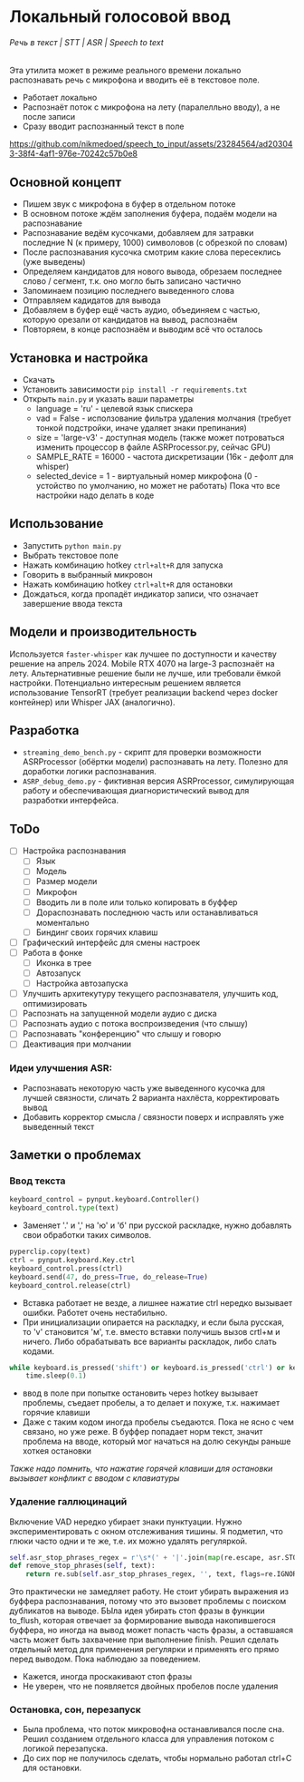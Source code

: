 # Локальный голосовой ввод
###### Речь в текст | STT | ASR | Speech to text

Эта утилита может в режиме реального времени локально распознавать речь с микрофона и вводить её в текстовое поле.

- Работает локально
- Распознаёт поток с микрофона на лету (паралелльно вводу), а не после записи
- Сразу вводит распознанный текст в поле

https://github.com/nikmedoed/speech_to_input/assets/23284564/ad203043-38f4-4af1-976e-70242c57b0e8

## Основной концепт
- Пишем звук с микрофона в буфер в отдельном потоке
- В основном потоке ждём заполнения буфера, подаём модели на распознавание
- Распознавание ведём кусочками, добавляем для затравки последние N (к примеру, 1000) символовов (с обрезкой по словам)
- После распознавания кусочка смотрим какие слова пересеклись (уже выведены)
- Определяем кандидатов для нового вывода, обрезаем последнее слово / сегмент, т.к. оно могло быть записано частично
- Запоминаем позицию последнего выведенного слова
- Отправляем кадидатов для вывода
- Добавляем в буфер ещё часть аудио, объединяем с частью, которую орезали от кандидатов на вывод, распознаём
- Повторяем, в конце распознаём и выводим всё что осталось

## Установка и настройка
- Скачать
- Установить зависимости `pip install -r requirements.txt`
- Открыть `main.py` и указать ваши параметры
	- language = 'ru' - целевой язык спискера
	- vad = False - исползование фильтра удаления молчания (требует тонкой подстройки, иначе удаляет знаки препинания)
	- size = 'large-v3' - доступная модель (также может потроваться изменить процессор в файле ASRProcessor.py, сейчас GPU)
	- SAMPLE_RATE = 16000 - частота дискретизации (16к - дефолт для whisper)
	- selected_device = 1 - виртуальный номер микрофона (0 - устойство по умолчанию, но может не работать)
Пока что все настройки надо делать в коде

## Использование
- Запустить `python main.py`
- Выбрать текстовое поле
- Нажать комбинацию hotkey `ctrl+alt+R` для запуска
- Говорить в выбранный микровон
- Нажать комбинацию hotkey `ctrl+alt+R` для остановки
- Дождаться, когда пропадёт индикатор записи, что означает завершение ввода текста

## Модели и производительность
Используется `faster-whisper` как лучшее по доступности и качеству решение на апрель 2024.
Mobile RTX 4070 на large-3 распознаёт на лету.
Альтернативные решение были не лучше, или требовали ёмкой настройки. Потенциально интересным решением является использование TensorRT (требует реализации backend через docker контейнер) или Whisper JAX (аналогично).

## Разработка
- `streaming_demo_bench.py` - скрипт для проверки возможности ASRProcessor (обёртки модели) распознавать на лету. Полезно для доработки логики распознавания.
- `ASRP_debug_demo.py` - фиктивная версия ASRProcessor, симулирующая работу и обеспечивающая диагнористический вывод для разработки интерфейса.

## ToDo
- [ ] Настройка распознавания
	- [ ] Язык
	- [ ] Модель
	- [ ] Размер модели
	- [ ] Микрофон
	- [ ] Вводить ли в поле или только копировать в буффер
	- [ ] Дораспознавать последнюю часть или останавливаться моментально
	- [ ] Биндинг своих горячих клавиш
- [ ] Графический интерфейс для смены настроек
- [ ] Работа в фонке
	- [ ] Иконка в трее
	- [ ] Автозапуск
	- [ ] Настройка автозапуска
- [ ] Улучшить архитекутуру текущего распознавателя, улучшить код, оптимизировать
- [ ] Распознать на запущенной модели аудио с диска
- [ ] Распознать аудио с потока воспроизведения (что слышу)
- [ ] Распознавать "конференцию" что слышу и говорю
- [ ] Деактивация при молчании

### Идеи улучшения ASR:
- Распознавать некоторую часть уже выведенного кусочка для лучшей связности, сличать 2 варианта нахлёста, корректировать вывод
- Добавить корректор смысла / связности поверх и исправлять уже выведенный текст

## Заметки о проблемах
### Ввод текста
```python
keyboard_control = pynput.keyboard.Controller()
keyboard_control.type(text)
```
- Заменяет '.' и ',' на 'ю' и 'б' при русской раскладке, нужно добавлять свои обработки таких символов.

```python
pyperclip.copy(text)
ctrl = pynput.keyboard.Key.ctrl
keyboard_control.press(ctrl)
keyboard.send(47, do_press=True, do_release=True)
keyboard_control.release(ctrl)
```
- Вставка работает не везде, а лишнее нажатие ctrl нередко вызывает ошибки. Работет очень нестабильно.
- При инициализации опирается на раскладку, и если была русская, то 'v' становится 'м', т.е. вместо вставки получишь вызов crtl+м и ничего. Либо обрабатывать все варианты раскладок, либо слать кодами.
```python
while keyboard.is_pressed('shift') or keyboard.is_pressed('ctrl') or keyboard.is_pressed('alt'):
    time.sleep(0.1)
```
- ввод в поле при попытке остановить через hotkey вызывает проблемы, съедает пробелы, а то делает и похуже, т.к. нажимает горячие клавиши
- Даже с таким кодом иногда пробелы съедаются. Пока не ясно с чем связано, но уже реже. В буффер попадает норм текст, значит проблема на вводе, который мог начаться на долю секунды раньше хоткея остановки

*Также надо помнить, что нажатие горячей клавиши для остановки вызывает конфликт с вводом с клавиатуры*

### Удаление галлюцинаций
Включение VAD нередко убирает знаки пунктуации. Нужно экспериментировать с окном отслеживания тишины. Я подметил, что глюки часто одни и те же, т.е. их можно удалять регуляркой.
```python
self.asr_stop_phrases_regex = r'\s*(' + '|'.join(map(re.escape, asr.STOP_PHRASES)) + r')\s*\.*'
def remove_stop_phrases(self, text):
    return re.sub(self.asr_stop_phrases_regex, '', text, flags=re.IGNORECASE)
```
Это практически не замедляет работу.
Не стоит убирать выражения из буффера распознавания, потому что это вызовет проблемы с поиском дубликатов на выводе. БЫла идея убирать стоп фразы в функции to_flush, которая отвечает за формирование вывода накопившегося буффера, но иногда на вывод может попасть часть фразы, а оставшаяся часть может быть захвачение при выполнение finish. Решил сделать отдельный метод для применения регулярки и применять его прямо перед выводом.
Пока наблюдаю за поведением.
- Кажется, иногда проскакивают стоп фразы
- Не уверен, что не появляется двойных пробелов после удаления

### Остановка, сон, перезапуск
- Была проблема, что поток микровофна останавливался после сна. Решил созданием отдельного класса для управления потоком с логикой перезапуска.
- До сих пор не получилось сделать, чтобы нормально работал ctrl+C для остановки.